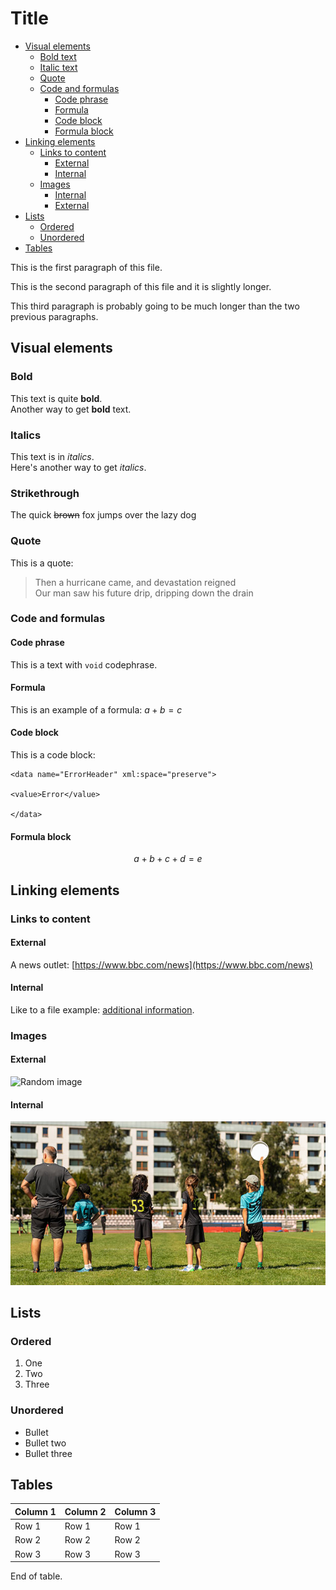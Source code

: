 # Title

- [Visual elements](#visual-elements)
  - [Bold text](#bold-text)
  - [Italic text](#italic-text)
  - [Quote](#quote)
  - [Code and formulas](#code-and-formulas)
    - [Code phrase](#code-phrase)
    - [Formula](#formula)
    - [Code block](#code-block)
    - [Formula block](#formula-block)
- [Linking elements](#linking-elements)
  - [Links to content](#links-to-content)
    - [External](#external)
    - [Internal](#internal)
  - [Images](#images)
    - [Internal](#internal-1)
    - [External](#external-1)
- [Lists](#lists)
  - [Ordered](#ordered)
  - [Unordered](#unordered)
- [Tables](#tables)

<!-- Example of paragraph of text with line break -->
This is the first paragraph of this file.

This is the second paragraph of this file and it is slightly longer.

This third paragraph is probably going to be much longer than the two previous paragraphs.

## Visual elements

### Bold

This text is quite **bold**.\
Another way to get __bold__ text.

### Italics

This text is in *italics*.\
Here's another way to get _italics_.

### Strikethrough

The quick ~~brown~~ fox jumps over the lazy dog

### Quote

This is a quote:
> Then a hurricane came, and devastation reigned\
> Our man saw his future drip, dripping down the drain

### Code and formulas

#### Code phrase

This is a text with `void` codephrase.

#### Formula

This is an example of a formula: $a+b=c$

#### Code block

This is a code block:

```
<data name="ErrorHeader" xml:space="preserve">

<value>Error</value>

</data>
```

#### Formula block

$$
a+b+c+d = e
$$

## Linking elements

### Links to content

#### External

A news outlet: [https://www.bbc.com/news](https://www.bbc.com/news)

#### Internal

Like to a file example: [additional information](Reference.md).

### Images

#### External

![Random image](https://skythis.pl/wp-content/uploads/2022/12/gdzie-zajecia-ultimate-frisbee-warszawa-min.jpg "ultimate frisbee kids")

#### Internal

![Frisbee kids](jak-zagrac-w-ultimate-warszawa.jpg "frisbee time!")

## Lists

### Ordered

1. One
2. Two
3. Three

### Unordered

* Bullet
* Bullet two
* Bullet three

## Tables

| Column 1           | Column 2                   | Column 3                       |
| ------------------ | -------------------------- | ------------------------------ |
| Row 1              | Row 1                      | Row 1                          |
| Row 2              | Row 2                      | Row 2                          |
| Row 3              | Row 3                      | Row 3                          |

End of table. 

